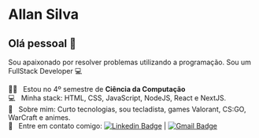 # Allan Silva

## Olá pessoal 👋
Sou apaixonado por resolver problemas utilizando a programação.
Sou um FullStack Developer :computer:

 👨‍🎓  &nbsp; Estou no 4º semestre de **Ciência da Computação**
 <br/> :computer: &nbsp; Minha stack: HTML, CSS, JavaScript, NodeJS, React e NextJS.
 <br/> 💬  &nbsp; Sobre mim: Curto tecnologias, sou tecladista, games Valorant, CS:GO, WarCraft e animes. 
 <br/> :email: &nbsp; Entre em contato comigo: [![Linkedin Badge](https://img.shields.io/badge/-allanlimass-blue?style=flat-square&logo=Linkedin&logoColor=white&link=https://www.linkedin.com/in/allanlimass/)](https://www.linkedin.com/in/allanlimass/) 
| 
[![Gmail Badge](https://img.shields.io/badge/-allanlimass-c14438?style=flat-square&logo=Gmail&logoColor=white&link=mailto:allan.interlock@gmail.com)](mailto:allan.interlock@gmail.com)
